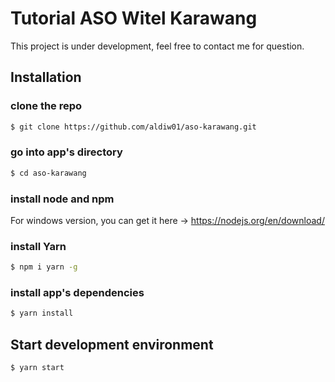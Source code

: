 # Tutorial ASO Witel Karawang
This project is under development, feel free to contact me for question.

## Installation

### clone the repo
``` bash
$ git clone https://github.com/aldiw01/aso-karawang.git
```

### go into app's directory
``` bash
$ cd aso-karawang
```

### install node and npm
For windows version, you can get it here -> https://nodejs.org/en/download/ 

### install Yarn
``` bash
$ npm i yarn -g
```

### install app's dependencies
``` bash
$ yarn install
```

## Start development environment
``` bash
$ yarn start
```
